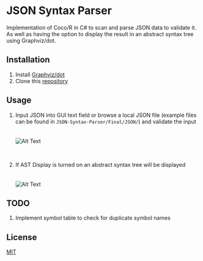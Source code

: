 # JSON Syntax Parser

Implementation of Coco/R in C# to scan and parse JSON data to validate it. As well as having the option to display the result in an abstract syntax tree using Graphviz/dot.

## Installation

1. Install [Graphviz/dot](https://graphviz.org/download/) 
2. Clone this [repository](https://github.com/aaabuk02/JSON-Syntax-Parser)


## Usage

1. Input JSON into GUI text field or browse a local JSON file (example files can be found in `JSON-Syntax-Parser/Final/JSON/`) and validate the input <br/> <br/> <br/>
![Alt Text](https://imgur.com/Ig0tBJT.jpg)

&nbsp;&nbsp;&nbsp;&nbsp;&nbsp;&nbsp;

2. If AST Display is turned on an abstract syntax tree will be displayed <br/> <br/> <br/>
![Alt Text](https://imgur.com/nCH70lw.jpg)

## TODO
1. Implement symbol table to check for duplicate symbol names

## License
[MIT](https://choosealicense.com/licenses/mit/)
